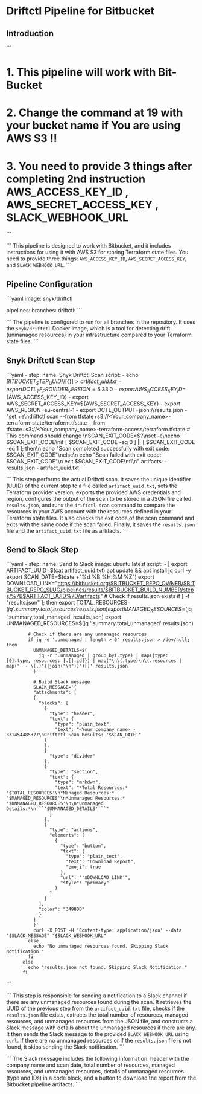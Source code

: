 # Driftctl Pipeline for Bitbucket

## Introduction

\```
# 1. This pipeline will work with Bit-Bucket
# 2. Change the command at 19 with your bucket name if You are using AWS S3 !!
# 3. You need to provide 3 things after completing  2nd instruction AWS_ACCESS_KEY_ID , AWS_SECRET_ACCESS_KEY ,  SLACK_WEBHOOK_URL
\```

\```
This pipeline is designed to work with Bitbucket, and it includes instructions for using it with AWS S3 for storing Terraform state files. You need to provide three things: `AWS_ACCESS_KEY_ID`, `AWS_SECRET_ACCESS_KEY`, and `SLACK_WEBHOOK_URL`.
\```

## Pipeline Configuration

\```yaml
image: snyk/driftctl

pipelines:
  branches:
    driftctl:
\```

\```
The pipeline is configured to run for all branches in the repository. It uses the `snyk/driftctl` Docker image, which is a tool for detecting drift (unmanaged resources) in your infrastructure compared to your Terraform state files.
\```

## Snyk Driftctl Scan Step

\```yaml
    - step:
        name: Snyk Driftctl Scan
        script:
        - echo ${BITBUCKET_STEP_UUID//[\{\}]} > artifact_uuid.txt
        - export DCTL_TF_PROVIDER_VERSION=5.33.0
        - export AWS_ACCESS_KEY_ID=${AWS_ACCESS_KEY_ID}
        - export AWS_SECRET_ACCESS_KEY=${AWS_SECRET_ACCESS_KEY}
        - export AWS_REGION=eu-central-1
        - export DCTL_OUTPUT=json://results.json
        - "set +e\ndriftctl scan --from tfstate+s3://<Your_company_name>-terraform-state/terraform.tfstate --from tfstate+s3://<Your_company_name>-terraform-access/terraform.tfstate # This command should change \nSCAN_EXIT_CODE=$?\nset -e\necho $SCAN_EXIT_CODE\nif [ $SCAN_EXIT_CODE -eq 0 ] || [ $SCAN_EXIT_CODE -eq 1 ]; then\n  echo \"Scan completed successfully with exit code: $SCAN_EXIT_CODE\"\nelse\n  echo \"Scan failed with exit code: $SCAN_EXIT_CODE\"\n  exit $SCAN_EXIT_CODE\nfi\n"
        artifacts:
        - results.json
        - artifact_uuid.txt
\```

\```
This step performs the actual Driftctl scan. It saves the unique identifier (UUID) of the current step to a file called `artifact_uuid.txt`, sets the Terraform provider version, exports the provided AWS credentials and region, configures the output of the scan to be stored in a JSON file called `results.json`, and runs the `driftctl scan` command to compare the resources in your AWS account with the resources defined in your Terraform state files. It also checks the exit code of the scan command and exits with the same code if the scan failed. Finally, it saves the `results.json` file and the `artifact_uuid.txt` file as artifacts.
\```

## Send to Slack Step

\```yaml
    - step:
        name: Send to Slack
        image: ubuntu:latest
        script:
        - |
          export ARTIFACT_UUID=$(cat artifact_uuid.txt)
          apt update && apt install jq curl -y
          export SCAN_DATE=$(date +"%d %B %H:%M %Z")
          export DOWNLOAD_LINK="https://bitbucket.org/$BITBUCKET_REPO_OWNER/$BITBUCKET_REPO_SLUG/pipelines/results/$BITBUCKET_BUILD_NUMBER/steps/%7B$ARTIFACT_UUID%7D/artifacts"
          # Check if results.json exists
          if [ -f "results.json" ]; then
            export TOTAL_RESOURCES=$(jq '.summary.total_resources' results.json)
            export MANAGED_RESOURCES=$(jq '.summary.total_managed' results.json)
            export UNMANAGED_RESOURCES=$(jq '.summary.total_unmanaged' results.json)

            # Check if there are any unmanaged resources
            if jq -e '.unmanaged | length > 0' results.json > /dev/null; then
              UNMANAGED_DETAILS=$(
                jq -r '.unmanaged | group_by(.type) | map({type: .[0].type, resources: [.[].id]}) | map("\n\(.type)\n\(.resources | map("  - \(.)")|join("\n"))")[]' results.json
              )

              # Build Slack message
              SLACK_MESSAGE='{
              "attachments": [
              {
                "blocks": [
                  {
                    "type": "header",
                    "text": {
                      "type": "plain_text",
                      "text": "<Your_company_name> - 331454485377\nDriftctl Scan Results: '$SCAN_DATE'"
                  }
                  },
                  {
                    "type": "divider"
                  },
                  {
                    "type": "section",
                    "text": {
                      "type": "mrkdwn",
                      "text": "*Total Resources:* '$TOTAL_RESOURCES'\n*Managed Resources:* '$MANAGED_RESOURCES'\n*Unmanaged Resources:* '$UNMANAGED_RESOURCES'\n\n*Unmanaged Details:*\n```'$UNMANAGED_DETAILS'```"
                    }
                  },
                  {
                    "type": "actions",
                    "elements": [
                      {
                        "type": "button",
                        "text": {
                          "type": "plain_text",
                          "text": "Download Report",
                          "emoji": true
                        },
                        "url": "'$DOWNLOAD_LINK'",
                        "style": "primary"
                      }
                    ]
                  }
                ],
                "color": "3498DB"
                }
              ]
              }'
              curl -X POST -H 'Content-type: application/json' --data "$SLACK_MESSAGE" "$SLACK_WEBHOOK_URL"
            else
              echo "No unmanaged resources found. Skipping Slack Notification."
            fi
          else
            echo "results.json not found. Skipping Slack Notification."
          fi
\```

\```
This step is responsible for sending a notification to a Slack channel if there are any unmanaged resources found during the scan. It retrieves the UUID of the previous step from the `artifact_uuid.txt` file, checks if the `results.json` file exists, extracts the total number of resources, managed resources, and unmanaged resources from the JSON file, and constructs a Slack message with details about the unmanaged resources if there are any. It then sends the Slack message to the provided `SLACK_WEBHOOK_URL` using `curl`. If there are no unmanaged resources or if the `results.json` file is not found, it skips sending the Slack notification.
\```

\```
The Slack message includes the following information: header with the company name and scan date, total number of resources, managed resources, and unmanaged resources, details of unmanaged resources (type and IDs) in a code block, and a button to download the report from the Bitbucket pipeline artifacts.
\```
